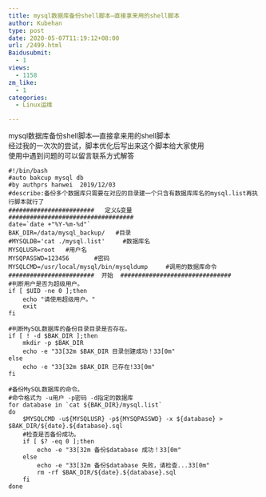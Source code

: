 ```yaml
---
title: mysql数据库备份shell脚本—直接拿来用的shell脚本
author: Kubehan
type: post
date: 2020-05-07T11:19:12+08:00
url: /2499.html
Baidusubmit:
  - 1
views:
  - 1158
zm_like:
  - 1
categories:
  - Linux运维

---
```

mysql数据库备份shell脚本—直接拿来用的shell脚本  
经过我的一次次的尝试，脚本优化后写出来这个脚本给大家使用  
使用中遇到问题的可以留言联系方式解答

<pre><code class="language-bash">#!/bin/bash
#auto bakcup mysql db
#by authprs hanwei  2019/12/03
#describe:备份多个数据库只需要在对应的目录建一个只含有数据库库名的mysql.list再执行脚本就行了
########################   定义&变量   ###################################
date=`date +"%Y-%m-%d"`
BAK_DIR=/data/mysql_backup/   #目录
#MYSQLDB=&#039;cat ./mysql.list&#039;     #数据库名
MYSQLUSR=root   #用户名
MYSQPASSWD=123456       #密码
MYSQLCMD=/usr/local/mysql/bin/mysqldump     #调用的数据库命令 
########################  开始  ###############################
#判断用户是否为超级用户。
if [ $UID -ne 0 ];then
    echo "请使用超级用户。"
    exit
fi

#判断MySQL数据库的备份目录目录是否存在。
if [ ! -d $BAK_DIR ];then
    mkdir -p $BAK_DIR
    echo -e "33[32m $BAK_DIR 目录创建成功！33[0m"
else
    echo -e "33[32m $BAK_DIR 已存在!33[0m"
fi

#备份MySQL数据库的命令。
#命令格式为 -u用户 -p密码 -d指定的数据库
for database in `cat ${BAK_DIR}/mysql.list`
do
    $MYSQLCMD -u${MYSQLUSR} -p${MYSQPASSWD} -x ${database} &gt; $BAK_DIR/${date}.${database}.sql
    #检查是否备份成功。
    if [ $? -eq 0 ];then
        echo -e "33[32m 备份$database 成功！33[0m"
    else
        echo -e "33[32m 备份$database 失败，请检查...33[0m"
        rm -rf $BAK_DIR/${date}.${database}.sql
    fi
done</code></pre>